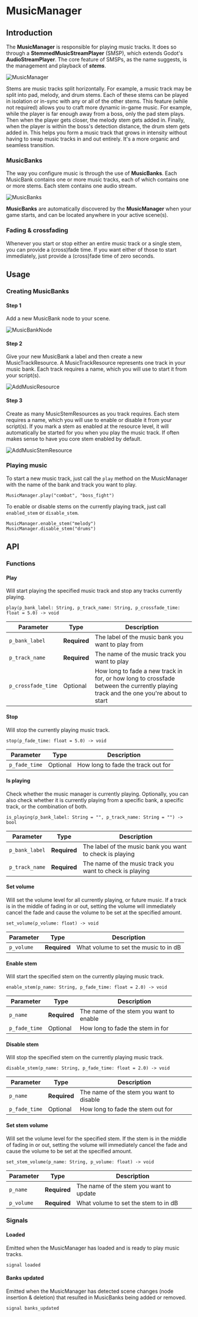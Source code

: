 # MusicManager

## Introduction

The **MusicManager** is responsible for playing music tracks. It does so through a **StemmedMusicStreamPlayer** (SMSP), which extends Godot's **AudioStreamPlayer**. The core feature of SMSPs, as the name suggests, is the management and playback of ***stems***.

![MusicManager](images/music-manager.png)

Stems are music tracks split horizontally. For example, a music track may be split into pad, melody, and drum stems. Each of these stems can be played in isolation or in-sync with any or all of the other stems. This feature (while not required) allows you to craft more dynamic in-game music. For example, while the player is far enough away from a boss, only the pad stem plays. Then when the player gets closer, the melody stem gets added in. Finally, when the player is within the boss's detection distance, the drum stem gets added in. This helps you form a music track that grows in intensity without having to swap music tracks in and out entirely. It's a more organic and seamless transition.

### MusicBanks

The way you configure music is through the use of **MusicBanks**. Each MusicBank contains one or more music tracks, each of which contains one or more stems. Each stem contains one audio stream.

![MusicBanks](images/music-banks.png)

**MusicBanks** are automatically discovered by the **MusicManager** when your game starts, and can be located anywhere in your active scene(s).

### Fading & crossfading

Whenever you start or stop either an entire music track or a single stem, you can provide a (cross)fade time. If you want either of those to start immediately, just provide a (cross)fade time of zero seconds.

## Usage

### Creating MusicBanks

#### Step 1

Add a new MusicBank node to your scene.

![MusicBankNode](images/add-music-bank-node.jpg)

#### Step 2

Give your new MusicBank a label and then create a new MusicTrackResource. A MusicTrackResource represents one track in your music bank. Each track requires a name, which you will use to start it from your script(s).

![AddMusicResource](images/add-music-resource.gif)

#### Step 3

Create as many MusicStemResources as you track requires. Each stem requires a name, which you will use to enable or disable it from your script(s). If you mark a stem as enabled at the resource level, it will automatically be started for you when you play the music track. If often makes sense to have you core stem enabled by default.

![AddMusicStemResource](images/add-music-stem-resources.gif)

### Playing music

To start a new music track, just call the `play` method on the MusicManager with the name of the bank and track you want to play.

```GDScript
MusicManager.play("combat", "boss_fight")
```

To enable or disable stems on the currently playing track, just call `enabled_stem` or `disable_stem`.

```GDScript
MusicManager.enable_stem("melody")
MusicManager.disable_stem("drums")
```

## API

### Functions

#### Play

Will start playing the specified music track and stop any tracks currently playing.

`play(p_bank_label: String, p_track_name: String, p_crossfade_time: float = 5.0) -> void`

| Parameter | Type | Description |
| --- | --- | --- |
| `p_bank_label` | **Required** | The label of the music bank you want to play from |
| `p_track_name` | **Required** | The name of the music track you want to play |
| `p_crossfade_time` | Optional | How long to fade a new track in for, or how long to crossfade between the currently playing track and the one you're about to start |

#### Stop

Will stop the currently playing music track.

`stop(p_fade_time: float = 5.0) -> void`

| Parameter | Type | Description |
| --- | --- | --- |
| `p_fade_time` | Optional | How long to fade the track out for |

#### Is playing

Check whether the music manager is currently playing. Optionally, you can also check whether it is currently playing from a specific bank, a specific track, or the combination of both.

`is_playing(p_bank_label: String = "", p_track_name: String = "") -> bool`

| Parameter | Type | Description |
| --- | --- | --- |
| `p_bank_label` | **Required** | The label of the music bank you want to check is playing |
| `p_track_name` | **Required** | The name of the music track you want to check is playing |

#### Set volume

Will set the volume level for all currently playing, or future music. If a track is in the middle of fading in or out, setting the volume will immediately cancel the fade and cause the volume to be set at the specified amount.

`set_volume(p_volume: float) -> void`

| Parameter | Type | Description |
| --- | --- | --- |
| `p_volume` | **Required** | What volume to set the music to in dB |

#### Enable stem

Will start the specified stem on the currently playing music track.

`enable_stem(p_name: String, p_fade_time: float = 2.0) -> void`

| Parameter | Type | Description |
| --- | --- | --- |
| `p_name` | **Required** | The name of the stem you want to enable |
| `p_fade_time` | Optional | How long to fade the stem in for |

#### Disable stem

Will stop the specified stem on the currently playing music track.

`disable_stem(p_name: String, p_fade_time: float = 2.0) -> void`

| Parameter | Type | Description |
| --- | --- | --- |
| `p_name` | **Required** | The name of the stem you want to disable |
| `p_fade_time` | Optional | How long to fade the stem out for |


#### Set stem volume

Will set the volume level for the specified stem. If the stem is in the middle of fading in or out, setting the volume will immediately cancel the fade and cause the volume to be set at the specified amount.

`set_stem_volume(p_name: String, p_volume: float) -> void`

| Parameter | Type | Description |
| --- | --- | --- |
| `p_name` | **Required** | The name of the stem you want to update |
| `p_volume` | **Required** | What volume to set the stem to in dB |

### Signals

#### Loaded

Emitted when the MusicManager has loaded and is ready to play music tracks.

`signal loaded`

#### Banks updated

Emitted when the MusicManager has detected scene changes (node insertion & deletion) that resulted in MusicBanks being added or removed.

`signal banks_updated`
